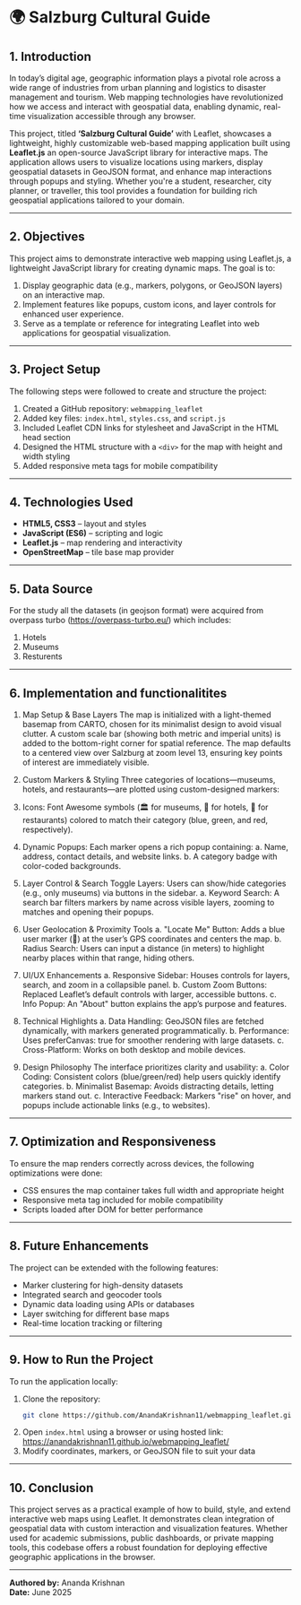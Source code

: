 
# 🌍 Salzburg Cultural Guide

## 1. Introduction

In today’s digital age, geographic information plays a pivotal role across a wide range of industries from urban planning and logistics to disaster management and tourism. Web mapping technologies have revolutionized how we access and interact with geospatial data, enabling dynamic, real-time visualization accessible through any browser.

This project, titled **‘Salzburg Cultural Guide’** with Leaflet, showcases a lightweight, highly customizable web-based mapping application built using **Leaflet.js** an open-source JavaScript library for interactive maps. The application allows users to visualize locations using markers, display geospatial datasets in GeoJSON format, and enhance map interactions through popups and styling. Whether you're a student, researcher, city planner, or traveller, this tool provides a foundation for building rich geospatial applications tailored to your domain.

---
## 2. Objectives
This project aims to demonstrate interactive web mapping using Leaflet.js, a lightweight JavaScript library for creating dynamic maps. The goal is to:

1. Display geographic data (e.g., markers, polygons, or GeoJSON layers) on an interactive map.
2. Implement features like popups, custom icons, and layer controls for enhanced user experience.
3. Serve as a template or reference for integrating Leaflet into web applications for geospatial visualization.

---

## 3. Project Setup

The following steps were followed to create and structure the project:

1. Created a GitHub repository: `webmapping_leaflet`  
2. Added key files: `index.html`, `styles.css`, and `script.js`  
3. Included Leaflet CDN links for stylesheet and JavaScript in the HTML head section  
4. Designed the HTML structure with a `<div>` for the map with height and width styling  
5. Added responsive meta tags for mobile compatibility  

---

## 4. Technologies Used

- **HTML5, CSS3** – layout and styles  
- **JavaScript (ES6)** – scripting and logic  
- **Leaflet.js** – map rendering and interactivity  
- **OpenStreetMap** – tile base map provider  
---

## 5. Data Source
For the study all the datasets (in geojson format) were acquired from overpass turbo (https://overpass-turbo.eu/) which includes:
1. Hotels 
2. Museums
3. Resturents  

---

## 6. Implementation and functionalitites

1. Map Setup & Base Layers
The map is initialized with a light-themed basemap from CARTO, chosen for its minimalist design to avoid visual clutter. A custom scale bar (showing both metric and imperial units) is added to the bottom-right corner for spatial reference. The map defaults to a centered view over Salzburg at zoom level 13, ensuring key points of interest are immediately visible.

2. Custom Markers & Styling
Three categories of locations—museums, hotels, and restaurants—are plotted using custom-designed markers:
1. Icons: Font Awesome symbols (🏛️ for museums, 🏨 for hotels, 🍴 for restaurants) colored to match their category (blue, green, and red, respectively).
2. Dynamic Popups: Each marker opens a rich popup containing:
   a. Name, address, contact details, and website links.
   b. A category badge with color-coded backgrounds.

3. Layer Control & Search
Toggle Layers: Users can show/hide categories (e.g., only museums) via buttons in the sidebar.
   a. Keyword Search: A search bar filters markers by name across visible layers, zooming to matches and opening their popups.

4. User Geolocation & Proximity Tools
   a. "Locate Me" Button: Adds a blue user marker (👤) at the user’s GPS coordinates and centers the map.
   b. Radius Search: Users can input a distance (in meters) to highlight nearby places within that range, hiding others.

5. UI/UX Enhancements
   a. Responsive Sidebar: Houses controls for layers, search, and zoom in a collapsible panel.
   b. Custom Zoom Buttons: Replaced Leaflet’s default controls with larger, accessible buttons.
   c. Info Popup: An "About" button explains the app’s purpose and features.

6. Technical Highlights
   a. Data Handling: GeoJSON files are fetched dynamically, with markers generated programmatically.
   b. Performance: Uses preferCanvas: true for smoother rendering with large datasets.
   c. Cross-Platform: Works on both desktop and mobile devices.

7. Design Philosophy
The interface prioritizes clarity and usability:
   a. Color Coding: Consistent colors (blue/green/red) help users quickly identify categories.
   b. Minimalist Basemap: Avoids distracting details, letting markers stand out.
   c. Interactive Feedback: Markers "rise" on hover, and popups include actionable links (e.g., to websites).

---

## 7. Optimization and Responsiveness

To ensure the map renders correctly across devices, the following optimizations were done:

- CSS ensures the map container takes full width and appropriate height  
- Responsive meta tag included for mobile compatibility  
- Scripts loaded after DOM for better performance  

---

## 8. Future Enhancements

The project can be extended with the following features:

- Marker clustering for high-density datasets  
- Integrated search and geocoder tools  
- Dynamic data loading using APIs or databases  
- Layer switching for different base maps  
- Real-time location tracking or filtering  

---

## 9. How to Run the Project

To run the application locally:

1. Clone the repository:  
   ```bash
   git clone https://github.com/AnandaKrishnan11/webmapping_leaflet.git
   ```
2. Open `index.html` using a browser or using hosted link: https://anandakrishnan11.github.io/webmapping_leaflet/
3. Modify coordinates, markers, or GeoJSON file to suit your data  


---

## 10. Conclusion

This project serves as a practical example of how to build, style, and extend interactive web maps using Leaflet. It demonstrates clean integration of geospatial data with custom interaction and visualization features. Whether used for academic submissions, public dashboards, or private mapping tools, this codebase offers a robust foundation for deploying effective geographic applications in the browser.

---

**Authored by:** Ananda Krishnan  
**Date:** June 2025
